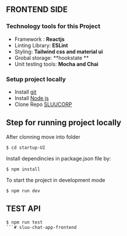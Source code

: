 
## FRONTEND SIDE

### Technology tools for this Project
* Framework : **Reactjs**
* Linting Library: **ESLint**
* Styling: **Tailwind css and material ui**
* Grobal storage: **hookstate **
* Unit testing tools: **Mocha and Chai**

### Setup project locally

* Install [git](https://git-scm.com/downloads)
* Install [Node js](https://nodejs.org/en/)
* Clone Repo [SLUUCORP](https://github.com/sluucorp/startup-UI.git)

## Step for running project locally
After clonning move into folder
```
$ cd startup-UI
```
Install dependincies in package.json file by:

```
$ npm install
```
To start the project in development mode

```
$ npm run dev
```
## TEST API

```
$ npm run test
```# sluu-chat-app-frontend

